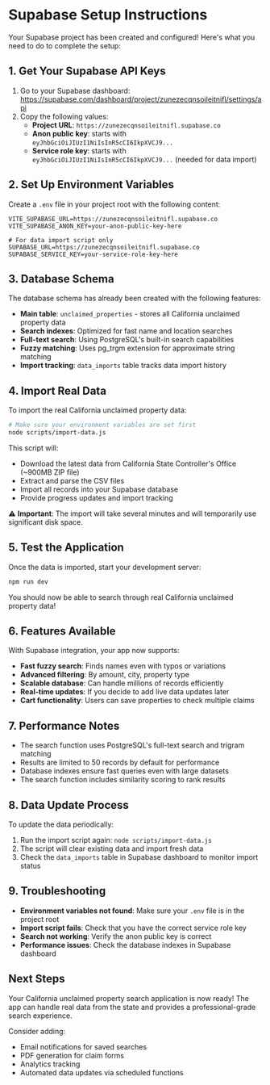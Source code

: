 # Supabase Setup Instructions

Your Supabase project has been created and configured! Here's what you need to do to complete the setup:

## 1. Get Your Supabase API Keys

1. Go to your Supabase dashboard: https://supabase.com/dashboard/project/zunezecqnsoileitnifl/settings/api
2. Copy the following values:
   - **Project URL**: `https://zunezecqnsoileitnifl.supabase.co`
   - **Anon public key**: starts with `eyJhbGciOiJIUzI1NiIsInR5cCI6IkpXVCJ9...`
   - **Service role key**: starts with `eyJhbGciOiJIUzI1NiIsInR5cCI6IkpXVCJ9...` (needed for data import)

## 2. Set Up Environment Variables

Create a `.env` file in your project root with the following content:

```env
VITE_SUPABASE_URL=https://zunezecqnsoileitnifl.supabase.co
VITE_SUPABASE_ANON_KEY=your-anon-public-key-here

# For data import script only
SUPABASE_URL=https://zunezecqnsoileitnifl.supabase.co
SUPABASE_SERVICE_KEY=your-service-role-key-here
```

## 3. Database Schema

The database schema has already been created with the following features:

- **Main table**: `unclaimed_properties` - stores all California unclaimed property data
- **Search indexes**: Optimized for fast name and location searches
- **Full-text search**: Using PostgreSQL's built-in search capabilities
- **Fuzzy matching**: Uses pg_trgm extension for approximate string matching
- **Import tracking**: `data_imports` table tracks data import history

## 4. Import Real Data

To import the real California unclaimed property data:

```bash
# Make sure your environment variables are set first
node scripts/import-data.js
```

This script will:
- Download the latest data from California State Controller's Office (~900MB ZIP file)
- Extract and parse the CSV files
- Import all records into your Supabase database
- Provide progress updates and import tracking

⚠️ **Important**: The import will take several minutes and will temporarily use significant disk space.

## 5. Test the Application

Once the data is imported, start your development server:

```bash
npm run dev
```

You should now be able to search through real California unclaimed property data!

## 6. Features Available

With Supabase integration, your app now supports:

- **Fast fuzzy search**: Finds names even with typos or variations
- **Advanced filtering**: By amount, city, property type
- **Scalable database**: Can handle millions of records efficiently
- **Real-time updates**: If you decide to add live data updates later
- **Cart functionality**: Users can save properties to check multiple claims

## 7. Performance Notes

- The search function uses PostgreSQL's full-text search and trigram matching
- Results are limited to 50 records by default for performance
- Database indexes ensure fast queries even with large datasets
- The search function includes similarity scoring to rank results

## 8. Data Update Process

To update the data periodically:

1. Run the import script again: `node scripts/import-data.js`
2. The script will clear existing data and import fresh data
3. Check the `data_imports` table in Supabase dashboard to monitor import status

## 9. Troubleshooting

- **Environment variables not found**: Make sure your `.env` file is in the project root
- **Import script fails**: Check that you have the correct service role key
- **Search not working**: Verify the anon public key is correct
- **Performance issues**: Check the database indexes in Supabase dashboard

## Next Steps

Your California unclaimed property search application is now ready! The app can handle real data from the state and provides a professional-grade search experience.

Consider adding:
- Email notifications for saved searches
- PDF generation for claim forms
- Analytics tracking
- Automated data updates via scheduled functions 